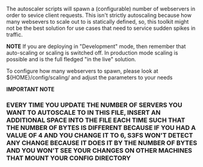 The autoscaler scripts will spawn a (configurable) number of webservers in order to sevice client requests. 
This isn't strictly autoscaling because how many websevers to scale out to is statically defined, so, this toolkit might not be the best solution for use cases that need to service sudden spikes in traffic.

**NOTE** 
If you are deploying in "Development" mode, then remember that auto-scaling or scaling is switched off. 
In production mode scaling is possible and is the full fledged "in the live" solution. 

To configure how many webservers to spawn, please look at ${HOME}/config/scaling/ and adjust the parameters to your needs

**IMPORTANT NOTE** 
### EVERY TIME YOU UPDATE THE NUMBER OF SERVERS YOU WANT TO AUTOSCALE TO IN THIS FILE, INSERT AN ADDITIONAL SPACE INTO THE FILE EACH TIME SUCH THAT THE NUMBER OF BYTES IS DIFFERENT BECAUSE IF YOU HAD A VALUE OF 4 AND YOU CHANGE IT TO 6, S3FS WON'T DETECT ANY CHANGE BECAUSE IT DOES IT BY THE NUMBER OF BYTES AND YOU WON'T SEE YOUR CHANGES ON OTHER MACHINES THAT MOUNT YOUR CONFIG DIRECTORY

